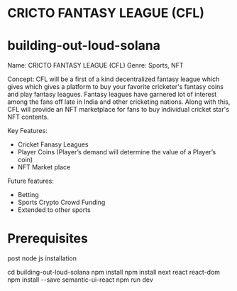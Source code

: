 # CRICTO FANTASY LEAGUE (CFL)
# building-out-loud-solana
Name: CRICTO FANTASY LEAGUE (CFL)
Genre: Sports, NFT

Concept: 
CFL will be a first of a kind decentralized fantasy league which gives which gives
a platform to buy your favorite cricketer's fantasy coins and play fantasy leagues.
Fantasy leagues have garnered lot of interest among the fans off late in India and other cricketing nations.
Along with this, CFL will provide an NFT marketplace for fans to buy individual cricket star's NFT contents.

Key Features:
- Cricket Fanasy Leagues
- Player Coins (Player’s demand will determine the value of a Player’s coin)
- NFT Market place

Future features:
- Betting
- Sports Crypto Crowd Funding
- Extended to other sports

# Prerequisites

post node js installation

cd building-out-loud-solana
npm install
npm install next react react-dom
npm install --save semantic-ui-react
npm run dev
